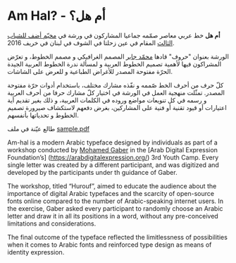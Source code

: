 # Am Hal? - أم هل؟

__أم هل__ خط عربي معاصر صمّمه جماعيا المشاركون في ورشة في [مخيّم أضف للشباب الثالث](https://yc2016.arabdigitalexpression.org) المقام في عين زحلتا في الشوف في لبنان في خريف 2016.

الورشة بعنوان "حروف" قادها [محمّد جابر](http://kieftype.com) المصمم الغرافيكي و مصمم الخطوط، و تعرّض المشراكون فيها لأهمية تصميم الخطوط العربية و لمسألة ندرة الخطوط العربية الجيدة الحرّة مفتوحة المصدر للأغراض الطباعية و للعرض على الشاشات.

كلّ حرف من أحرف الخط صّممه و نفّذه مشارك مختلف، باستخدام أدوات حرّة مفتوحة المصدر. تمثّلت منهجية العمل في الورشة في اختيار كلّ مشارك حرفا من أحرف العربية و رسمه في كل تنويعات مواضع وروده في الكلمات العربية، و ذلك بغير تقديم أية اعتيارات أو قيود تقنية أو فنية على المشاركين، بغرض دفعهم لاستكشاف صيرورة تصميم الخطوط و تحدياتها بأنفسهم.

طالع عيّنة في ملف [sample.pdf](https://github.com/arabdigitalexpression/Am-Hal/blob/master/sample.pdf)

Am-hal is a modern Arabic typeface designed by individuals as part of a workshop conducted by [Mohamed Gaber](http://kieftype.com) in the [Arab Digital Expression Foundation’s] (https://arabdigitalexpression.org/) 3rd Youth Camp. Every single letter was created by a different participant, and was digitized and developed by the participants under th guidance of Gaber.

The workshop, titled “Hurouf”, aimed to educate the audience about the importance of digital Arabic typefaces and the scarcity of open-source fonts online compared to the number of Arabic-speaking internet users. In the exercise, Gaber asked every participant to randomly choose an Arabic letter and draw it in all its positions in a word, without any pre-conceived limitations and considerations.

The final outcome of the typeface reflected the limitlessness of possibilities when it comes to Arabic fonts and reinforced type design as means of identity expression.
